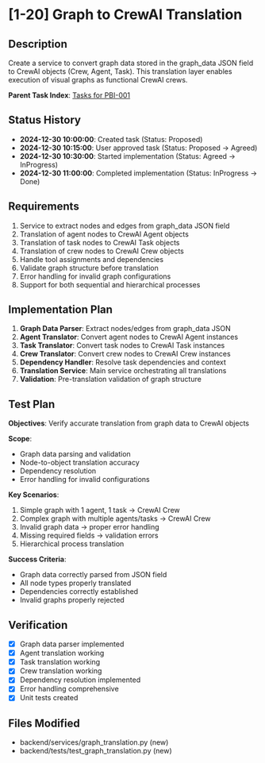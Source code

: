 # [1-20] Graph to CrewAI Translation

## Description
Create a service to convert graph data stored in the graph_data JSON field to CrewAI objects (Crew, Agent, Task). This translation layer enables execution of visual graphs as functional CrewAI crews.

**Parent Task Index**: [Tasks for PBI-001](mdc:../tasks.md)

## Status History
- **2024-12-30 10:00:00**: Created task (Status: Proposed)
- **2024-12-30 10:15:00**: User approved task (Status: Proposed → Agreed) 
- **2024-12-30 10:30:00**: Started implementation (Status: Agreed → InProgress)
- **2024-12-30 11:00:00**: Completed implementation (Status: InProgress → Done)

## Requirements
1. Service to extract nodes and edges from graph_data JSON field
2. Translation of agent nodes to CrewAI Agent objects
3. Translation of task nodes to CrewAI Task objects  
4. Translation of crew nodes to CrewAI Crew objects
5. Handle tool assignments and dependencies
6. Validate graph structure before translation
7. Error handling for invalid graph configurations
8. Support for both sequential and hierarchical processes

## Implementation Plan
1. **Graph Data Parser**: Extract nodes/edges from graph_data JSON
2. **Agent Translator**: Convert agent nodes to CrewAI Agent instances
3. **Task Translator**: Convert task nodes to CrewAI Task instances  
4. **Crew Translator**: Convert crew nodes to CrewAI Crew instances
5. **Dependency Handler**: Resolve task dependencies and context
6. **Translation Service**: Main service orchestrating all translations
7. **Validation**: Pre-translation validation of graph structure

## Test Plan
**Objectives**: Verify accurate translation from graph data to CrewAI objects

**Scope**:
- Graph data parsing and validation
- Node-to-object translation accuracy
- Dependency resolution
- Error handling for invalid configurations

**Key Scenarios**:
1. Simple graph with 1 agent, 1 task → CrewAI Crew
2. Complex graph with multiple agents/tasks → CrewAI Crew
3. Invalid graph data → proper error handling
4. Missing required fields → validation errors
5. Hierarchical process translation

**Success Criteria**:
- Graph data correctly parsed from JSON field
- All node types properly translated
- Dependencies correctly established
- Invalid graphs properly rejected

## Verification
- [x] Graph data parser implemented
- [x] Agent translation working
- [x] Task translation working  
- [x] Crew translation working
- [x] Dependency resolution implemented
- [x] Error handling comprehensive
- [x] Unit tests created

## Files Modified
- backend/services/graph_translation.py (new)
- backend/tests/test_graph_translation.py (new) 